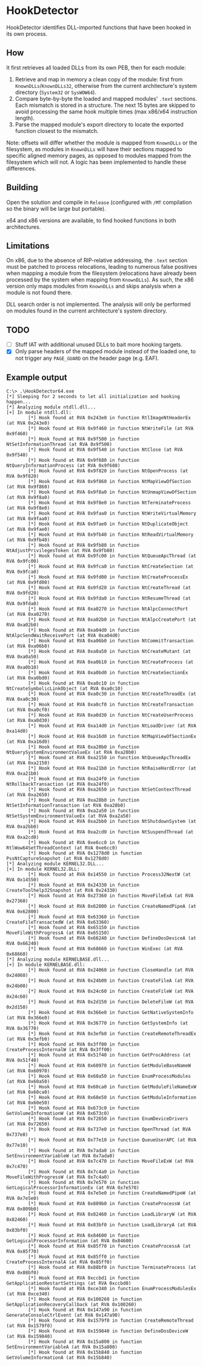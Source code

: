 # HookDetector

HookDetector identifies DLL-imported functions that have been hooked in its own process.

## How

It first retrieves all loaded DLLs from its own PEB, then for each module:

1. Retrieve and map in memory a clean copy of the module: first from `KnownDLLs`/`KnownDLLs32`, otherwise from the current architecture's system directory (`System32` or `SysWOW64`).
2. Compare byte-by-byte the loaded and mapped modules' `.text` sections. Each mismatch is stored in a structure. The next 15 bytes are skipped to avoid processing the same hook multiple times (max x86/x64 instruction length).
3. Parse the mapped module's export directory to locate the exported function closest to the mismatch.

Note: offsets will differ whether the module is mapped from `KnownDLLs` or the filesystem, as modules in `KnownDLLs` will have their sections mapped to specific aligned memory pages, as opposed to modules mapped from the filesystem which will not. A logic has been implemented to handle these differences.

## Building

Open the solution and compile in `Release` (configured with `/MT` compilation so the binary will be large but portable).

x64 and x86 versions are available, to find hooked functions in both architectures.

## Limitations

On x86, due to the absence of RIP-relative addressing, the `.text` section must be patched to process relocations, leading to numerous false positives when mapping a module from the filesystem (relocations have already been processed by the system when mapping from `KnownDLLs`). As such, the x86 version only maps modules from `KnownDLLs` and skips analysis when a module is not found there.

DLL search order is not implemented. The analysis will only be performed on modules found in the current architecture's system directory.

## TODO

* [ ] Stuff IAT with additional unused DLLs to bait more hooking targets.
* [x] Only parse headers of the mapped module instead of the loaded one, to not trigger any `PAGE_GUARD` on the header page (e.g. EAF).

## Example output

```
C:\> .\HookDetector64.exe
[*] Sleeping for 2 seconds to let all initialization and hooking happen...
[*] Analyzing module ntdll.dll...
[+] In module ntdll.dll:
        [*] Hook found at RVA 0x243e0 in function RtlImageNtHeaderEx (at RVA 0x243e0)
        [*] Hook found at RVA 0x9f460 in function NtWriteFile (at RVA 0x9f460)
        [*] Hook found at RVA 0x9f500 in function NtSetInformationThread (at RVA 0x9f500)
        [*] Hook found at RVA 0x9f540 in function NtClose (at RVA 0x9f540)
        [*] Hook found at RVA 0x9f680 in function NtQueryInformationProcess (at RVA 0x9f680)
        [*] Hook found at RVA 0x9f820 in function NtOpenProcess (at RVA 0x9f820)
        [*] Hook found at RVA 0x9f860 in function NtMapViewOfSection (at RVA 0x9f860)
        [*] Hook found at RVA 0x9f8a0 in function NtUnmapViewOfSection (at RVA 0x9f8a0)
        [*] Hook found at RVA 0x9f8e0 in function NtTerminateProcess (at RVA 0x9f8e0)
        [*] Hook found at RVA 0x9faa0 in function NtWriteVirtualMemory (at RVA 0x9faa0)
        [*] Hook found at RVA 0x9fae0 in function NtDuplicateObject (at RVA 0x9fae0)
        [*] Hook found at RVA 0x9fb40 in function NtReadVirtualMemory (at RVA 0x9fb40)
        [*] Hook found at RVA 0x9fb80 in function NtAdjustPrivilegesToken (at RVA 0x9fb80)
        [*] Hook found at RVA 0x9fc00 in function NtQueueApcThread (at RVA 0x9fc00)
        [*] Hook found at RVA 0x9fca0 in function NtCreateSection (at RVA 0x9fca0)
        [*] Hook found at RVA 0x9fd00 in function NtCreateProcessEx (at RVA 0x9fd00)
        [*] Hook found at RVA 0x9fd20 in function NtCreateThread (at RVA 0x9fd20)
        [*] Hook found at RVA 0x9fda0 in function NtResumeThread (at RVA 0x9fda0)
        [*] Hook found at RVA 0xa0270 in function NtAlpcConnectPort (at RVA 0xa0270)
        [*] Hook found at RVA 0xa02b0 in function NtAlpcCreatePort (at RVA 0xa02b0)
        [*] Hook found at RVA 0xa04d0 in function NtAlpcSendWaitReceivePort (at RVA 0xa04d0)
        [*] Hook found at RVA 0xa06b0 in function NtCommitTransaction (at RVA 0xa06b0)
        [*] Hook found at RVA 0xa0a50 in function NtCreateMutant (at RVA 0xa0a50)
        [*] Hook found at RVA 0xa0b10 in function NtCreateProcess (at RVA 0xa0b10)
        [*] Hook found at RVA 0xa0bd0 in function NtCreateSectionEx (at RVA 0xa0bd0)
        [*] Hook found at RVA 0xa0c10 in function NtCreateSymbolicLinkObject (at RVA 0xa0c10)
        [*] Hook found at RVA 0xa0c30 in function NtCreateThreadEx (at RVA 0xa0c30)
        [*] Hook found at RVA 0xa0cf0 in function NtCreateTransaction (at RVA 0xa0cf0)
        [*] Hook found at RVA 0xa0d30 in function NtCreateUserProcess (at RVA 0xa0d30)
        [*] Hook found at RVA 0xa14d0 in function NtLoadDriver (at RVA 0xa14d0)
        [*] Hook found at RVA 0xa16d0 in function NtMapViewOfSectionEx (at RVA 0xa16d0)
        [*] Hook found at RVA 0xa20b0 in function NtQuerySystemEnvironmentValueEx (at RVA 0xa20b0)
        [*] Hook found at RVA 0xa2150 in function NtQueueApcThreadEx (at RVA 0xa2150)
        [*] Hook found at RVA 0xa21b0 in function NtRaiseHardError (at RVA 0xa21b0)
        [*] Hook found at RVA 0xa24f0 in function NtRollbackTransaction (at RVA 0xa24f0)
        [*] Hook found at RVA 0xa2650 in function NtSetContextThread (at RVA 0xa2650)
        [*] Hook found at RVA 0xa28b0 in function NtSetInformationTransaction (at RVA 0xa28b0)
        [*] Hook found at RVA 0xa2a50 in function NtSetSystemEnvironmentValueEx (at RVA 0xa2a50)
        [*] Hook found at RVA 0xa2bb0 in function NtShutdownSystem (at RVA 0xa2bb0)
        [*] Hook found at RVA 0xa2cd0 in function NtSuspendThread (at RVA 0xa2cd0)
        [*] Hook found at RVA 0xe6cc0 in function RtlWow64SetThreadContext (at RVA 0xe6cc0)
        [*] Hook found at RVA 0x1278d0 in function PssNtCaptureSnapshot (at RVA 0x1278d0)
[*] Analyzing module KERNEL32.DLL...
[+] In module KERNEL32.DLL:
        [*] Hook found at RVA 0x14550 in function Process32NextW (at RVA 0x14550)
        [*] Hook found at RVA 0x24330 in function CreateToolhelp32Snapshot (at RVA 0x24330)
        [*] Hook found at RVA 0x27360 in function MoveFileExA (at RVA 0x27360)
        [*] Hook found at RVA 0x62800 in function CreateNamedPipeA (at RVA 0x62800)
        [*] Hook found at RVA 0x63360 in function CreateFileTransactedW (at RVA 0x63360)
        [*] Hook found at RVA 0x65150 in function MoveFileWithProgressA (at RVA 0x65150)
        [*] Hook found at RVA 0x66240 in function DefineDosDeviceA (at RVA 0x66240)
        [*] Hook found at RVA 0x68660 in function WinExec (at RVA 0x68660)
[*] Analyzing module KERNELBASE.dll...
[+] In module KERNELBASE.dll:
        [*] Hook found at RVA 0x24060 in function CloseHandle (at RVA 0x24060)
        [*] Hook found at RVA 0x24b00 in function CreateFileA (at RVA 0x24b00)
        [*] Hook found at RVA 0x24c60 in function CreateFileW (at RVA 0x24c60)
        [*] Hook found at RVA 0x2d150 in function DeleteFileW (at RVA 0x2d150)
        [*] Hook found at RVA 0x366e0 in function GetNativeSystemInfo (at RVA 0x366e0)
        [*] Hook found at RVA 0x36770 in function GetSystemInfo (at RVA 0x36770)
        [*] Hook found at RVA 0x3efb0 in function CreateRemoteThreadEx (at RVA 0x3efb0)
        [*] Hook found at RVA 0x3ff00 in function CreateProcessInternalW (at RVA 0x3ff00)
        [*] Hook found at RVA 0x51f40 in function GetProcAddress (at RVA 0x51f40)
        [*] Hook found at RVA 0x60970 in function GetModuleBaseNameW (at RVA 0x60970)
        [*] Hook found at RVA 0x60a50 in function EnumProcessModules (at RVA 0x60a50)
        [*] Hook found at RVA 0x60ca0 in function GetModuleFileNameExW (at RVA 0x60ca0)
        [*] Hook found at RVA 0x60e50 in function GetModuleInformation (at RVA 0x60e50)
        [*] Hook found at RVA 0x673c0 in function GetVolumeInformationW (at RVA 0x673c0)
        [*] Hook found at RVA 0x72650 in function EnumDeviceDrivers (at RVA 0x72650)
        [*] Hook found at RVA 0x737e0 in function OpenThread (at RVA 0x737e0)
        [*] Hook found at RVA 0x77e10 in function QueueUserAPC (at RVA 0x77e10)
        [*] Hook found at RVA 0x7ada0 in function SetEnvironmentVariableW (at RVA 0x7ada0)
        [*] Hook found at RVA 0x7c470 in function MoveFileExW (at RVA 0x7c470)
        [*] Hook found at RVA 0x7c4a0 in function MoveFileWithProgressW (at RVA 0x7c4a0)
        [*] Hook found at RVA 0x7e570 in function GetLogicalProcessorInformationEx (at RVA 0x7e570)
        [*] Hook found at RVA 0x7e5e0 in function CreateNamedPipeW (at RVA 0x7e5e0)
        [*] Hook found at RVA 0x809b0 in function CreateProcessW (at RVA 0x809b0)
        [*] Hook found at RVA 0x82460 in function LoadLibraryW (at RVA 0x82460)
        [*] Hook found at RVA 0x83bf0 in function LoadLibraryA (at RVA 0x83bf0)
        [*] Hook found at RVA 0x84600 in function GetLogicalProcessorInformation (at RVA 0x84600)
        [*] Hook found at RVA 0x85f70 in function CreateProcessA (at RVA 0x85f70)
        [*] Hook found at RVA 0x85ff0 in function CreateProcessInternalA (at RVA 0x85ff0)
        [*] Hook found at RVA 0x88bf0 in function TerminateProcess (at RVA 0x88bf0)
        [*] Hook found at RVA 0xccbd1 in function GetApplicationRestartSettings (at RVA 0xccbd0)
        [*] Hook found at RVA 0xce340 in function EnumProcessModulesEx (at RVA 0xce340)
        [*] Hook found at RVA 0x100260 in function GetApplicationRecoveryCallback (at RVA 0x100260)
        [*] Hook found at RVA 0x147a90 in function GenerateConsoleCtrlEvent (at RVA 0x147a90)
        [*] Hook found at RVA 0x1579f0 in function CreateRemoteThread (at RVA 0x1579f0)
        [*] Hook found at RVA 0x159840 in function DefineDosDeviceW (at RVA 0x159840)
        [*] Hook found at RVA 0x15a800 in function SetEnvironmentVariableA (at RVA 0x15a800)
        [*] Hook found at RVA 0x15b840 in function GetVolumeInformationA (at RVA 0x15b840)
```
